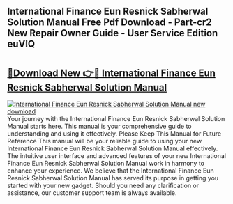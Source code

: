 ## International Finance Eun Resnick Sabherwal Solution Manual Free Pdf Download - Part-cr2 New Repair Owner Guide - User Service Edition euVlQ

# <h2><a href="http://bc70027.oget.top/?id=International+Finance+Eun+Resnick+Sabherwal+Solution+Manual">🔗Download New 👉🔴 International Finance Eun Resnick Sabherwal Solution Manual</a></h2>

[![International Finance Eun Resnick Sabherwal Solution Manual new download](https://i.imgur.com/5g1atiW.png)](http://bc70027.oget.top/?id=International+Finance+Eun+Resnick+Sabherwal+Solution+Manual)
Your journey with the International Finance Eun Resnick Sabherwal Solution Manual starts here. This manual is your comprehensive guide to understanding and using it effectively. Please Keep This Manual for Future Reference This manual will be your reliable guide to using your new International Finance Eun Resnick Sabherwal Solution Manual effectively. The intuitive user interface and advanced features of your new International Finance Eun Resnick Sabherwal Solution Manual work in harmony to enhance your experience. We believe that the International Finance Eun Resnick Sabherwal Solution Manual has served its purpose in getting you started with your new gadget. Should you need any clarification or assistance, our customer support team is always available.

